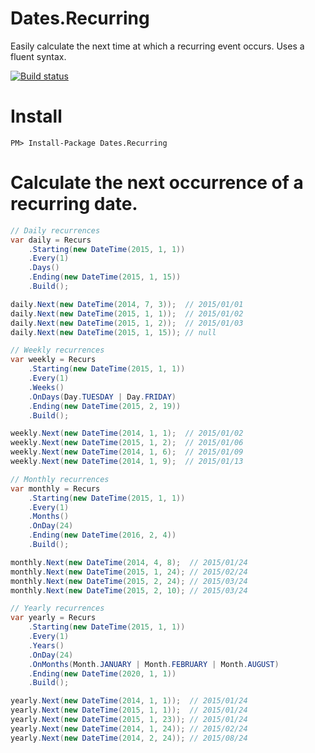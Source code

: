 Dates.Recurring
====================

Easily calculate the next time at which a recurring event occurs.
Uses a fluent syntax.

[![Build status](https://ci.appveyor.com/api/projects/status/rol28n0b18wanuyc?svg=true)](https://ci.appveyor.com/project/gavynriebau/dates-recurring)

# Install

	PM> Install-Package Dates.Recurring

# Calculate the next occurrence of a recurring date.

```csharp
// Daily recurrences
var daily = Recurs
    .Starting(new DateTime(2015, 1, 1))
    .Every(1)
    .Days()
    .Ending(new DateTime(2015, 1, 15))
    .Build();

daily.Next(new DateTime(2014, 7, 3));  // 2015/01/01
daily.Next(new DateTime(2015, 1, 1));  // 2015/01/02
daily.Next(new DateTime(2015, 1, 2));  // 2015/01/03
daily.Next(new DateTime(2015, 1, 15)); // null

// Weekly recurrences
var weekly = Recurs
    .Starting(new DateTime(2015, 1, 1))
    .Every(1)
    .Weeks()
    .OnDays(Day.TUESDAY | Day.FRIDAY)
    .Ending(new DateTime(2015, 2, 19))
    .Build();

weekly.Next(new DateTime(2014, 1, 1);  // 2015/01/02
weekly.Next(new DateTime(2015, 1, 2);  // 2015/01/06
weekly.Next(new DateTime(2014, 1, 6);  // 2015/01/09
weekly.Next(new DateTime(2014, 1, 9);  // 2015/01/13

// Monthly recurrences
var monthly = Recurs
    .Starting(new DateTime(2015, 1, 1))
    .Every(1)
    .Months()
    .OnDay(24)
    .Ending(new DateTime(2016, 2, 4))
    .Build();

monthly.Next(new DateTime(2014, 4, 8);	// 2015/01/24
monthly.Next(new DateTime(2015, 1, 24); // 2015/02/24
monthly.Next(new DateTime(2015, 2, 24); // 2015/03/24
monthly.Next(new DateTime(2015, 2, 10); // 2015/03/24

// Yearly recurrences
var yearly = Recurs
    .Starting(new DateTime(2015, 1, 1))
    .Every(1)
    .Years()
    .OnDay(24)
    .OnMonths(Month.JANUARY | Month.FEBRUARY | Month.AUGUST)
    .Ending(new DateTime(2020, 1, 1))
    .Build();

yearly.Next(new DateTime(2014, 1, 1));	// 2015/01/24
yearly.Next(new DateTime(2015, 1, 1)); 	// 2015/01/24
yearly.Next(new DateTime(2015, 1, 23)); // 2015/01/24
yearly.Next(new DateTime(2014, 1, 24)); // 2015/02/24
yearly.Next(new DateTime(2014, 2, 24)); // 2015/08/24
```
